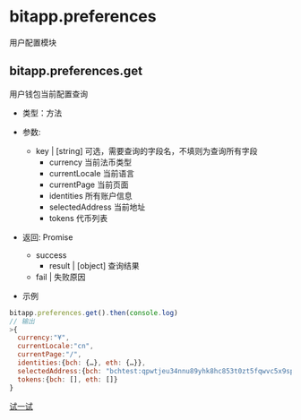 # bitapp.preferences

用户配置模块

## bitapp.preferences.get

用户钱包当前配置查询

- 类型：方法
- 参数: 
  - key | [string] 可选，需要查询的字段名，不填则为查询所有字段
    - currency 当前法币类型
    - currentLocale 当前语言
    - currentPage 当前页面
    - identities 所有账户信息
    - selectedAddress 当前地址
    - tokens 代币列表
- 返回: Promise
  - success
    - result | [object] 查询结果
  - fail | 失败原因

- 示例

```js
bitapp.preferences.get().then(console.log)
// 输出
>{
  currency:"¥",
  currentLocale:"cn",
  currentPage:"/",
  identities:{bch: {…}, eth: {…}},
  selectedAddress:{bch: "bchtest:qpwtjeu34nnu89yhk8hc853t0zt5fqwvc5x9spupsm", eth: "0x1688bc332f03a0db34faab4d863d882dc53957ab"},
  tokens:{bch: [], eth: []}
}
```

[试一试](http://localhost:3001/playground?code=bitapp.preferences.get)